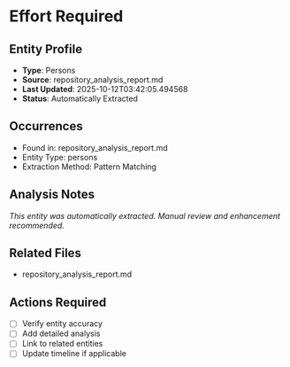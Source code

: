 # Effort Required

## Entity Profile
- **Type**: Persons
- **Source**: repository_analysis_report.md
- **Last Updated**: 2025-10-12T03:42:05.494568
- **Status**: Automatically Extracted

## Occurrences
- Found in: repository_analysis_report.md
- Entity Type: persons
- Extraction Method: Pattern Matching

## Analysis Notes
*This entity was automatically extracted. Manual review and enhancement recommended.*

## Related Files
- repository_analysis_report.md

## Actions Required
- [ ] Verify entity accuracy
- [ ] Add detailed analysis
- [ ] Link to related entities
- [ ] Update timeline if applicable
